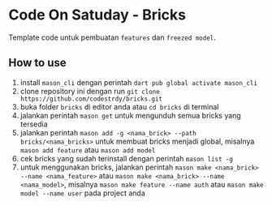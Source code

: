 # Code On Satuday - Bricks
Template code untuk pembuatan `features` dan `freezed model`.

## How to use
1. install `mason_cli` dengan perintah `dart pub global activate mason_cli`
2. clone repository ini dengan run `git clone https://github.com/codestrdy/bricks.git`
3. buka folder `bricks` di editor anda atau `cd bricks` di terminal
4. jalankan perintah `mason get` untuk mengunduh semua bricks yang tersedia
5. jalankan perintah `mason add -g <nama_brick> --path bricks/<nama_bricks>` untuk membuat bricks menjadi global, misalnya `mason add feature` atau `mason add model`
6. cek bricks yang sudah terinstall dengan perintah `mason list -g`
7. untuk menggunakan bricks, jalankan perintah `mason make <nama_brick> --name <nama_feature>` atau `mason make <nama_brick> --name <nama_model>`, misalnya `mason make feature --name auth` atau `mason make model --name user` pada project anda